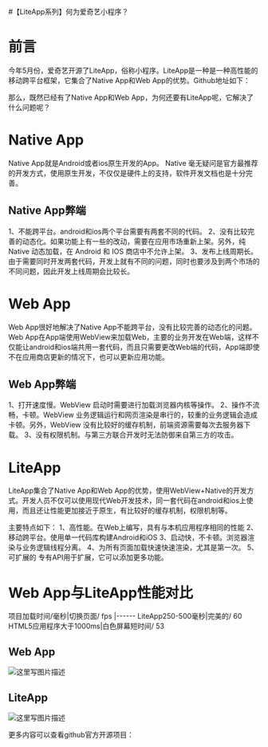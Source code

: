 #【LiteApp系列】何为爱奇艺小程序？
# 前言

今年5月份，爱奇艺开源了LiteApp，俗称小程序。LiteApp是一种是一种高性能的移动跨平台框架，它集合了Native App和Web App的优势。Github地址如下：

>  
  


那么，既然已经有了Native App和Web App，为何还要有LiteApp呢，它解决了什么问题呢？

# Native App

Native App就是Android或者ios原生开发的App。  Native 毫无疑问是官方最推荐的开发方式，使用原生开发，不仅仅是硬件上的支持，软件开发文档也是十分完善。

## Native App弊端

1、不能跨平台。android和ios两个平台需要有两套不同的代码。  2、没有比较完善的动态化。如果功能上有一些的改动，需要在应用市场重新上架。另外，纯 Native 动态加载，在 Android 和 IOS 商店中不允许上架。  3、发布上线周期长。由于需要同时开发两套代码，开发上就有不同的问题，同时也要涉及到两个市场的不同问题，因此开发上线周期会比较长。

# Web App

Web App很好地解决了Native App不能跨平台，没有比较完善的动态化的问题。  Web App在App端使用WebView来加载Web，主要的业务开发在Web端，这样不仅能让android和ios端共用一套代码，而且只需要更改Web端的代码，App端即使不在应用商店更新的情况下，也可以更新应用功能。

## Web App弊端

1、打开速度慢。WebView 启动时需要进行加载浏览器内核等操作。  2、操作不流畅，卡顿。WebView 业务逻辑运行和网页渲染是串行的，较重的业务逻辑会造成卡顿。另外，WebView 没有比较好的缓存机制，前端资源需要每次去服务器下载。  3、没有权限机制。与第三方联合开发时无法防御来自第三方的攻击。

# LiteApp

LiteApp集合了Native App和Web App的优势，使用WebView+Native的开发方式。开发人员不仅可以使用现代Web开发技术，同一套代码在android和ios上使用，而且还让性能更加接近于原生，有比较好的缓存机制，权限机制等。

主要特点如下：  1、高性能。在Web上编写，具有与本机应用程序相同的性能  2、移动跨平台。使用单一代码库构建Android和iOS  3、启动快，不卡顿。浏览器渲染与业务逻辑线程分离。  4、为所有页面加载快速快速渲染，尤其是第一次。  5、可扩展的 专有API用于扩展，它可以添加更多功能。

# Web App与LiteApp性能对比

<th align="left">项目</th><th align="left">加载时间/毫秒</th>|切换页面/ fps
|------
<td align="left">LiteApp</td><td align="left">250-500毫秒</td>|完美的/ 60
<td align="left">HTML5应用程序</td><td align="left">大于1000ms</td>|白色屏幕短时间/ 53

## Web App

<img src="https://raw.githubusercontent.com/Double2hao/xujiajia_blog/main/img/16210038876660.png" alt="这里写图片描述" title="">

## LiteApp

<img src="https://raw.githubusercontent.com/Double2hao/xujiajia_blog/main/img/16210038978901.png" alt="这里写图片描述" title="">

>  
 更多内容可以查看github官方开源项目：   
